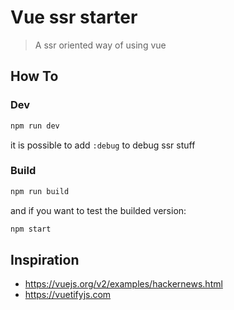 # Vue ssr starter

> A ssr oriented way of using vue

## How To

### Dev

```sh
npm run dev
```

it is possible to add `:debug` to debug ssr stuff

### Build

```sh
npm run build
```

and if you want to test the builded version:

```sh
npm start
```

## Inspiration

* https://vuejs.org/v2/examples/hackernews.html
* https://vuetifyjs.com
